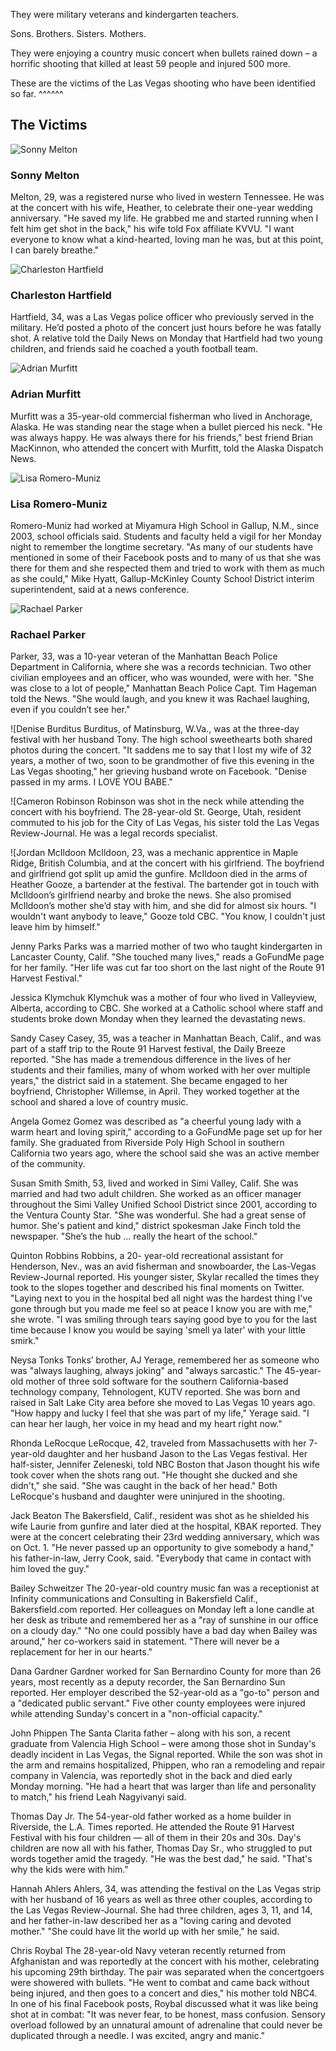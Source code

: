 They were military veterans and kindergarten teachers.

Sons. Brothers. Sisters. Mothers.

They were enjoying a country music concert when bullets rained down – a horrific shooting that killed at least 59 people and injured 500 more.

These are the victims of the Las Vegas shooting who have been identified so far.
^^^^^^
## The Victims
![Sonny Melton](static/img/sonny_melton.jpg)
### Sonny Melton
Melton, 29, was a registered nurse who lived in western Tennessee. He was at the concert with his wife, Heather, to celebrate their one-year wedding anniversary. "He saved my life. He grabbed me and started running when I felt him get shot in the back," his wife told Fox affiliate KVVU. "I want everyone to know what a kind-hearted, loving man he was, but at this point, I can barely breathe."

![Charleston Hartfield](static/img/charleston_hartfield.jpg)
### Charleston Hartfield
Hartfield, 34, was a Las Vegas police officer who previously served in the military. He’d posted a photo of the concert just hours before he was fatally shot. A relative told the Daily News on Monday that Hartfield had two young children, and friends said he coached a youth football team.

![Adrian Murfitt](static/img/adrian_murfitt.jpg)
### Adrian Murfitt
Murfitt was a 35-year-old commercial fisherman who lived in Anchorage, Alaska. He was standing near the stage when a bullet pierced his neck. "He was always happy. He was always there for his friends," best friend Brian MacKinnon, who attended the concert with Murfitt, told the Alaska Dispatch News.

![Lisa Romero-Muniz](static/img/lisa_romero.jpg)
### Lisa Romero-Muniz
Romero-Muniz had worked at Miyamura High School in Gallup, N.M., since 2003, school officials said. Students and faculty held a vigil for her Monday night to remember the longtime secretary. "As many of our students have mentioned in some of their Facebook posts and to many of us that she was there for them and she respected them and tried to work with them as much as she could," Mike Hyatt, Gallup-McKinley County School District interim superintendent, said at a news conference.

![Rachael Parker](static/img/rachael_parker.jpg)
### Rachael Parker
Parker, 33, was a 10-year veteran of the Manhattan Beach Police Department in California, where she was a records technician. Two other civilian employees and an officer, who was wounded, were with her. "She was close to a lot of people," Manhattan Beach Police Capt. Tim Hageman told the News. "She would laugh, and you knew it was Rachael laughing, even if you couldn’t see her."

![Denise Burditus
Burditus, of Matinsburg, W.Va., was at the three-day festival with her husband Tony. The high school sweethearts both shared photos during the concert.
"It saddens me to say that I lost my wife of 32 years, a mother of two, soon to be grandmother of five this evening in the Las Vegas shooting," her grieving husband wrote on Facebook. "Denise passed in my arms. I LOVE YOU BABE."

![Cameron Robinson
Robinson was shot in the neck while attending the concert with his boyfriend. 
The 28-year-old St. George, Utah, resident commuted to his job for the City of Las Vegas, his sister told the Las Vegas Review-Journal. He was a legal records specialist. 

![Jordan McIldoon
McIldoon, 23, was a mechanic apprentice in Maple Ridge, British Columbia, and at the concert with his girlfriend.
The boyfriend and girlfriend got split up amid the gunfire.
McIldoon died in the arms of Heather Gooze, a bartender at the festival. The bartender got in touch with McIldoon’s girlfriend nearby and broke the news. She also promised McIldoon’s mother she’d stay with him, and she did for almost six hours. 
"I wouldn't want anybody to leave," Gooze told CBC. "You know, I couldn't just leave him by himself."

Jenny Parks
Parks was a married mother of two who taught kindergarten in Lancaster County, Calif. 
"She touched many lives," reads a GoFundMe page for her family. "Her life was cut far too short on the last night of the Route 91 Harvest Festival."

Jessica Klymchuk 
Klymchuk was a mother of four who lived in Valleyview, Alberta, according to CBC. She worked at a Catholic school where staff and students broke down Monday when they learned the devastating news. 

Sandy Casey
Casey, 35, was a teacher in Manhattan Beach, Calif., and was part of a staff trip to the Route 91 Harvest festival, the Daily Breeze reported.
"She has made a tremendous difference in the lives of her students and their families, many of whom worked with her over multiple years," the district said in a statement. 
She became engaged to her boyfriend, Christopher Willemse, in April. They worked together at the school and shared a love of country music. 

Angela Gomez
Gomez was described as "a cheerful young lady with a warm heart and loving spirit," according to a GoFundMe page set up for her family. 
She graduated from Riverside Poly High School in southern California two years ago, where the school said she was an active member of the community. 

Susan Smith
Smith, 53, lived and worked in Simi Valley, Calif. She was married and had two adult children. 
She worked as an officer manager throughout the Simi Valley Unified School District since 2001, according to the Ventura County Star. 
"She was wonderful. She had a great sense of humor. She's patient and kind," district spokesman Jake Finch told the newspaper. "She’s the hub ... really the heart of the school."

Quinton Robbins
Robbins, a 20- year-old  recreational assistant for Henderson, Nev., was an avid fisherman and snowboarder, the Las-Vegas Review-Journal reported.
His younger sister, Skylar recalled the times they took to the slopes together and described his final moments on Twitter.
"Laying next to you in the hospital bed all night was the hardest thing I've gone through but you made me feel so at peace I know you are with me," she wrote. "I was smiling through tears saying good bye to you for the last time because I know you would be saying 'smell ya later' with your little smirk."

Neysa Tonks
Tonks’ brother, AJ Yerage, remembered her as someone who was "always laughing, always joking" and "always sarcastic."
The 45-year-old mother of three sold software for the southern California-based technology company, Tehnologent, KUTV reported. She was born and raised in Salt Lake City area before she moved to Las Vegas 10 years ago.
"How happy and lucky I feel that she was part of my life," Yerage said. "I can hear her laugh, her voice in my head and my heart right now."

Rhonda LeRocque
LeRocque, 42, traveled from Massachusetts with her 7-year-old daughter and her husband Jason to the Las Vegas festival. 
Her half-sister, Jennifer Zeleneski, told NBC Boston that Jason thought his wife took cover when the shots rang out.
"He thought she ducked and she didn't," she said. "She was caught in the back of her head."
Both LeRocque's husband and daughter were uninjured in the shooting.

Jack Beaton
The Bakersfield, Calif., resident was shot as he shielded his wife Laurie from gunfire and later died at the hospital, KBAK reported. They were at the concert celebrating their 23rd wedding anniversary, which was on Oct. 1.
"He never passed up an opportunity to give somebody a hand," his father-in-law, Jerry Cook, said. "Everybody that came in contact with him loved the guy." 

Bailey Schweitzer
The 20-year-old country music fan was a receptionist at Infinity communications and Consulting in Bakersfield Calif., Bakersfield.com reported. Her colleagues on Monday left a lone candle at her desk as tribute and remembered her as a "ray of sunshine in our office on a cloudy day."
"No one could possibly have a bad day when Bailey was around," her co-workers said in statement. "There will never be a replacement for her in our hearts."

Dana Gardner
Gardner worked for San Bernardino County for more than 26 years, most recently as a deputy recorder, the San Bernardino Sun reported.
Her employer described the 52-year-old as a "go-to" person and a "dedicated public servant." 
Five other county employees were injured while attending Sunday's concert in a "non-official capacity."

John Phippen
The Santa Clarita father – along with his son, a recent graduate from Valencia High School – were among those shot in Sunday's deadly incident in Las Vegas, the Signal reported.
While the son was shot in the arm and remains hospitalized, Phippen, who ran a remodeling and repair company in Valencia, was reportedly shot in the back and died early Monday morning.
"He had a heart that was larger than life and personality to match," his friend Leah Nagyivanyi said.

Thomas Day Jr.
The 54-year-old father worked as a home builder in Riverside, the L.A. Times reported. He attended the Route 91 Harvest Festival with his four children — all of them in their 20s and 30s.
Day's children are now all with his father, Thomas Day Sr., who struggled to put words together amid the tragedy.
"He was the best dad," he said. "That's why the kids were with him."

Hannah Ahlers
Ahlers, 34, was attending the festival on the Las Vegas strip with her husband of 16 years as well as three other couples, according to the Las Vegas Review-Journal.
She had three children, ages 3, 11, and 14, and her father-in-law described her as a "loving caring and devoted mother."
"She could have lit the world up with her smile," he said.

Chris Roybal
The 28-year-old Navy veteran recently returned from Afghanistan and was reportedly at the concert with his mother, celebrating his upcoming 29th birthday. The pair was separated when the concertgoers were showered with bullets.
"He went to combat and came back without being injured, and then goes to a concert and dies," his mother told NBC4.
In one of his final Facebook posts, Roybal discussed what it was like being shot at in combat: "It was never fear, to be honest, mass confusion. Sensory overload followed by an unnatural amount of adrenaline that could never be duplicated through a needle. I was excited, angry and manic."